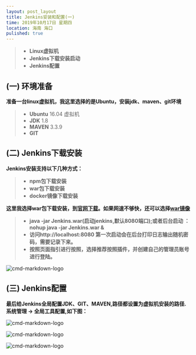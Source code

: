 ```yaml
---
layout: post_layout
title: Jenkins安装和配置(一)
time: 2019年10月17日 星期四
location: 海南 海口
pulished: true
---
```


> * **Linux虚拟机**
> * **Jenkins下载安装启动**
> * **Jenkins配置**


## (一) 环境准备
**准备一台linux虚拟机，我这里选择的是Ubuntu，安装jdk、maven、git环境**
> * **Ubuntu** 16.04 虚拟机
> * **JDK** 1.8
> * **MAVEN** 3.3.9
> * **GIT**

## (二) Jenkins下载安装
**Jenkins安装支持以下几种方式：**
> * **npm包下载安装**
> * **war包下载安装**
> * **docker镜像下载安装**

**这里我选择war包下载安装，到[官网下载](https://jenkins.io/zh/download/)。如果网速不够快，还可以选择[war镜像](http://mirrors.jenkins-ci.org/war/)**
> *  **java -jar Jenkins.war(启动jenkins,默认8080端口);或者后台启动 ：nohup java -jar Jenkins.war &**
> *  **访问http://localhost:8080 第一次启动会在后台打印日志输出随机密码，需要记录下来。**
> *  **按照页面指引进行按照，选择推荐按照插件，并创建自己的管理员账号进行登陆。**

![cmd-markdown-logo](https://licaibo.github.io/assets/img/jenkins-home.png)


## (三) Jenkins配置
**最后给Jenkins全局配置JDK、GIT、MAVEN,路径都设置为虚拟机安装的路径. 系统管理 -> 全局工具配置,如下图：**

![cmd-markdown-logo](https://licaibo.github.io/assets/img/jenkins-jdk-git.png)

![cmd-markdown-logo](https://licaibo.github.io/assets/img/jenkins-maven.png)

![cmd-markdown-logo](https://licaibo.github.io/assets/img/jenkins-maven2.png)














